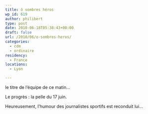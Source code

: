 ```yaml
---
title: ô sombres héros
wp_id: 619
author: philibert
type: post
date: 2010-06-18T05:38:43+00:00
draft: false
url: /2010/06/o-sombres-heros/
categories:
  - cdm
  - ordinaire
residency:
  - France
locations:
  - Lyon

---
```

le titre de l&rsquo;équipe de ce matin&#8230;
  
Le progrès : la pelle du 17 juin. 

Heureusement, l&rsquo;humour des journalistes sportifs est reconduit lui&#8230;